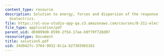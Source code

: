 ```yaml
---
content_type: resource
description: Solution to energy, forces and dispersion of the response function in
  dielectrics.
file: https://ol-ocw-studio-app-qa.s3.amazonaws.com/courses/8-311-electromagnetic-theory-spring-2004/34d942fc376490328c1ab273659b5161_solution5.pdf
file_type: application/pdf
parent_uid: d69099d0-8599-2f5d-17ae-b9f79f728d07
resourcetype: Document
title: solution5.pdf
uid: 34d942fc-3764-9032-8c1a-b273659b5161
---
```

